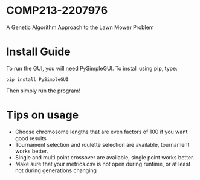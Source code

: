 # COMP213-2207976
A Genetic Algorithm Approach to the Lawn Mower Problem


# Install Guide

To run the GUI, you will need PySimpleGUI. To install using pip, type:

```pip install PySimpleGUI```

Then simply run the program!

# Tips on usage

* Choose chromosome lengths that are even factors of 100 if you want good results
* Tournament selection and roulette selection are available, tournament works better.
* Single and multi point crossover are available, single point works better.
* Make sure that your metrics.csv is not open during runtime, or at least not during generations changing

